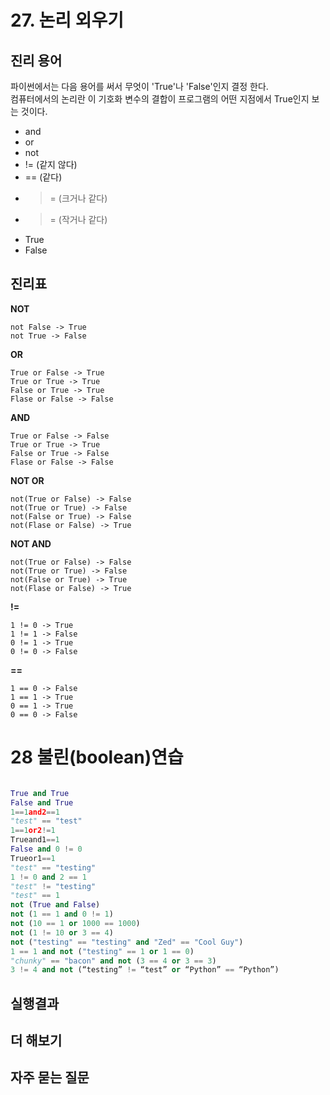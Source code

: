 # 27. 논리 외우기

## 진리 용어
파이썬에서는 다음 용어를 써서 무엇이 'True'나 'False'인지 결정 한다.  
컴퓨터에서의 논리란 이 기호화 변수의 결합이 프로그램의 어떤 지점에서 True인지 보는 것이다.  


- and
- or
- not 
- != (같지 않다)  
- == (같다)  
- >= (크거나 같다)  
- >= (작거나 같다)  
- True  
- False  


## 진리표

**NOT**  
```
not False -> True  
not True -> False  
```    

**OR**  
```
True or False -> True  
True or True -> True  
False or True -> True  
Flase or False -> False  
```

**AND**  
```
True or False -> False  
True or True -> True  
False or True -> False  
Flase or False -> False  
```

**NOT OR**  
```
not(True or False) -> False  
not(True or True) -> False  
not(False or True) -> False  
not(Flase or False) -> True  
```

**NOT AND**  
```
not(True or False) -> False  
not(True or True) -> False  
not(False or True) -> True  
not(Flase or False) -> True  
```

**!=**     
```
1 != 0 -> True  
1 != 1 -> False  
0 != 1 -> True  
0 != 0 -> False  
```
**==**   
```
1 == 0 -> False  
1 == 1 -> True    
0 == 1 -> True  
0 == 0 -> False  
```


# 28 불린(boolean)연습
```Python

True and True
False and True
1==1and2==1
"test" == "test"
1==1or2!=1
Trueand1==1
False and 0 != 0
Trueor1==1
"test" == "testing"
1 != 0 and 2 == 1
"test" != "testing"
"test" == 1
not (True and False)
not (1 == 1 and 0 != 1)
not (10 == 1 or 1000 == 1000)
not (1 != 10 or 3 == 4)
not ("testing" == "testing" and "Zed" == "Cool Guy")
1 == 1 and not ("testing" == 1 or 1 == 0)
"chunky" == "bacon" and not (3 == 4 or 3 == 3)
3 != 4 and not (“testing” != “test” or “Python” == “Python”)
```
## 실행결과

## 더 해보기

## 자주 묻는 질문

